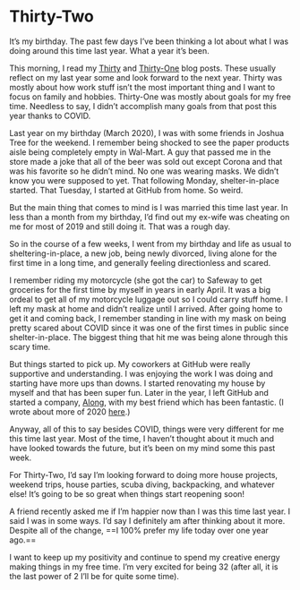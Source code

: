 # Thirty-Two

It’s my birthday. The past few days I’ve been thinking a lot about what I was doing around this time last year. What a year it’s been.

This morning, I read my [Thirty](/thirty) and [Thirty-One](/thirty-one) blog posts. These usually reflect on my last year some and look forward to the next year. Thirty was mostly about how work stuff isn’t the most important thing and I want to focus on family and hobbies. Thirty-One was mostly about goals for my free time. Needless to say, I didn’t accomplish many goals from that post this year thanks to COVID.

Last year on my birthday (March 2020), I was with some friends in Joshua Tree for the weekend. I remember being shocked to see the paper products aisle being completely empty in Wal-Mart. A guy that passed me in the store made a joke that all of the beer was sold out except Corona and that was his favorite so he didn’t mind. No one was wearing masks. We didn’t know you were supposed to yet. That following Monday, shelter-in-place started. That Tuesday, I started at GitHub from home. So weird.

But the main thing that comes to mind is I was married this time last year. In less than a month from my birthday, I’d find out my ex-wife was cheating on me for most of 2019 and still doing it. That was a rough day.

So in the course of a few weeks, I went from my birthday and life as usual to sheltering-in-place, a new job, being newly divorced, living alone for the first time in a long time, and generally feeling directionless and scared.

I remember riding my motorcycle (she got the car) to Safeway to get groceries for the first time by myself in years in early April. It was a big ordeal to get all of my motorcycle luggage out so I could carry stuff home. I left my mask at home and didn’t realize until I arrived. After going home to get it and coming back, I remember standing in line with my mask on being pretty scared about COVID since it was one of the first times in public since shelter-in-place. The biggest thing that hit me was being alone through this scary time.

But things started to pick up. My coworkers at GitHub were really supportive and understanding. I was enjoying the work I was doing and starting have more ups than downs. I started renovating my house by myself and that has been super fun. Later in the year, I left GitHub and started a company, [Along](https://along.video), with my best friend which has been fantastic. (I wrote about more of 2020 [here](/2020).)

Anyway, all of this to say besides COVID, things were very different for me this time last year. Most of the time, I haven’t thought about it much and have looked towards the future, but it’s been on my mind some this past week.

For Thirty-Two, I’d say I’m looking forward to doing more house projects, weekend trips, house parties, scuba diving, backpacking, and whatever else! It’s going to be so great when things start reopening soon!

A friend recently asked me if I’m happier now than I was this time last year. I said I was in some ways. I’d say I definitely am after thinking about it more. Despite all of the change, ==I 100% prefer my life today over one year ago.==

I want to keep up my positivity and continue to spend my creative energy making things in my free time. I’m very excited for being 32 (after all, it is the last power of 2 I’ll be for quite some time).